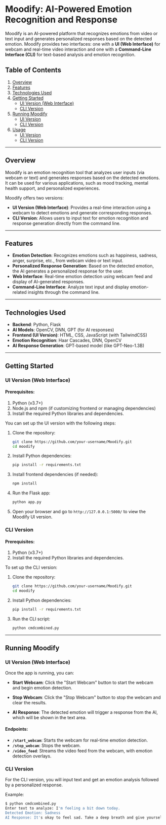 # **Moodify: AI-Powered Emotion Recognition and Response**

Moodify is an AI-powered platform that recognizes emotions from video or text input and generates personalized responses based on the detected emotion. Moodify provides two interfaces: one with a **UI (Web Interface)** for webcam and real-time video interaction and one with a **Command-Line Interface (CLI)** for text-based analysis and emotion recognition.

## **Table of Contents**
1. [Overview](#overview)
2. [Features](#features)
3. [Technologies Used](#technologies-used)
4. [Getting Started](#getting-started)
    - [UI Version (Web Interface)](#ui-version-web-interface)
    - [CLI Version](#cli-version)
5. [Running Moodify](#running-moodify)
    - [UI Version](#running-the-ui-version)
    - [CLI Version](#running-the-cli-version)
6. [Usage](#usage)
    - [UI Version](#usage-ui-version)
    - [CLI Version](#usage-cli-version)


---

## **Overview**

Moodify is an emotion recognition tool that analyzes user inputs (via webcam or text) and generates responses based on the detected emotions. It can be used for various applications, such as mood tracking, mental health support, and personalized experiences.

Moodify offers two versions:
- **UI Version (Web Interface)**: Provides a real-time interaction using a webcam to detect emotions and generate corresponding responses.
- **CLI Version**: Allows users to input text for emotion recognition and response generation directly from the command line.

---

## **Features**
- **Emotion Detection**: Recognizes emotions such as happiness, sadness, anger, surprise, etc., from webcam video or text input.
- **Personalized Response Generation**: Based on the detected emotion, the AI generates a personalized response for the user.
- **Web Interface**: Real-time emotion detection using webcam feed and display of AI-generated responses.
- **Command-Line Interface**: Analyze text input and display emotion-related insights through the command line.

---

## **Technologies Used**
- **Backend**: Python, Flask
- **AI Models**: OpenCV, DNN, GPT (for AI responses)
- **Frontend (UI Version)**: HTML, CSS, JavaScript (with TailwindCSS)
- **Emotion Recognition**: Haar Cascades, DNN, OpenCV
- **AI Response Generation**: GPT-based model (like GPT-Neo-1.3B)

---

## **Getting Started**

### **UI Version (Web Interface)**

#### Prerequisites:
1. Python (v3.7+)
2. Node.js and npm (if customizing frontend or managing dependencies)
3. Install the required Python libraries and dependencies.

You can set up the UI version with the following steps:

1. Clone the repository:
    ```bash
    git clone https://github.com/your-username/Moodify.git
    cd moodify
    ```

2. Install Python dependencies:
    ```bash
    pip install -r requirements.txt
    ```

3. Install frontend dependencies (if needed):
    ```bash
    npm install
    ```

4. Run the Flask app:
    ```bash
    python app.py
    ```

5. Open your browser and go to `http://127.0.0.1:5000/` to view the Moodify UI version.

### **CLI Version**

#### Prerequisites:
1. Python (v3.7+)
2. Install the required Python libraries and dependencies.

To set up the CLI version:

1. Clone the repository:
    ```bash
    git clone https://github.com/your-username/Moodify.git
    cd moodify
    ```

2. Install Python dependencies:
    ```bash
    pip install -r requirements.txt
    ```

3. Run the CLI script:
    ```bash
    python cmdcombined.py
    ```

---

## **Running Moodify**

### **UI Version (Web Interface)**

Once the app is running, you can:
- **Start Webcam**: Click the "Start Webcam" button to start the webcam and begin emotion detection.
- **Stop Webcam**: Click the "Stop Webcam" button to stop the webcam and clear the results.

- **AI Response**: The detected emotion will trigger a response from the AI, which will be shown in the text area.

#### Endpoints:
- **`/start_webcam`**: Starts the webcam for real-time emotion detection.
- **`/stop_webcam`**: Stops the webcam.
- **`/video_feed`**: Streams the video feed from the webcam, with emotion detection overlays.

### **CLI Version**

For the CLI version, you will input text and get an emotion analysis followed by a personalized response.

Example:
```bash
$ python cmdcombined.py
Enter text to analyze: I'm feeling a bit down today.
Detected Emotion: Sadness
AI Response: It's okay to feel sad. Take a deep breath and give yourself some time.
